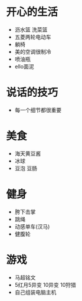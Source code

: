 # 开心的生活
- 沥水篮 洗菜篮
- 五菱两轮电动车
- 躺椅
- 美的空调很制冷
- 喷油瓶
- ello面泥

# 说话的技巧
- 每一个细节都很重要

# 美食
- 海天黄豆酱
- 冰球
- 豆泡 豆肠

# 健身
- 胯下击掌
- 跳绳
- 动感单车(汉马)
- 健腹轮

# 游戏
- 马超铭文
- 5红月5异变 10异变 10狩猎
- 自己组装电脑主机